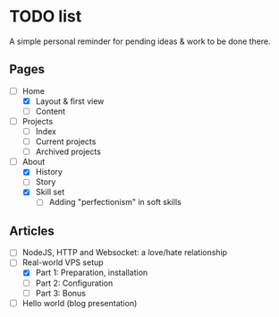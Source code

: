 # TODO list

A simple personal reminder for pending ideas & work to be done there. 

## Pages

- [ ] Home
    * [x] Layout & first view
    * [ ] Content
- [ ] Projects
    * [ ] Index
    * [ ] Current projects
    * [ ] Archived projects
- [ ] About
    * [x] History
    * [ ] Story
    * [x] Skill set
        * [ ] Adding "perfectionism" in soft skills

## Articles

- [ ] NodeJS, HTTP and Websocket: a love/hate relationship
- [ ] Real-world VPS setup
    * [x] Part 1: Preparation, installation
    * [ ] Part 2: Configuration
    * [ ] Part 3: Bonus
- [ ] Hello world (blog presentation)
